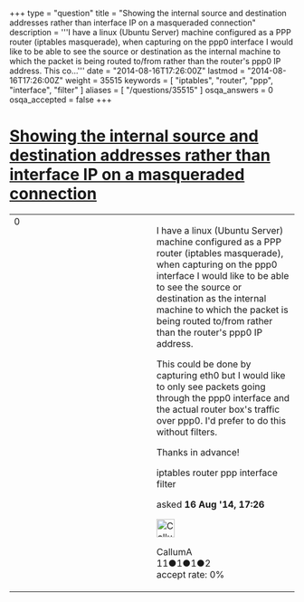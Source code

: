 +++
type = "question"
title = "Showing the internal source and destination addresses rather than interface IP on a masqueraded connection"
description = '''I have a linux (Ubuntu Server) machine configured as a PPP router (iptables masquerade), when capturing on the ppp0 interface I would like to be able to see the source or destination as the internal machine to which the packet is being routed to/from rather than the router&#x27;s ppp0 IP address. This co...'''
date = "2014-08-16T17:26:00Z"
lastmod = "2014-08-16T17:26:00Z"
weight = 35515
keywords = [ "iptables", "router", "ppp", "interface", "filter" ]
aliases = [ "/questions/35515" ]
osqa_answers = 0
osqa_accepted = false
+++

<div class="headNormal">

# [Showing the internal source and destination addresses rather than interface IP on a masqueraded connection](/questions/35515/showing-the-internal-source-and-destination-addresses-rather-than-interface-ip-on-a-masqueraded-connection)

</div>

<div id="main-body">

<div id="askform">

<table id="question-table" style="width:100%;"><colgroup><col style="width: 50%" /><col style="width: 50%" /></colgroup><tbody><tr class="odd"><td style="width: 30px; vertical-align: top"><div class="vote-buttons"><div id="post-35515-score" class="post-score" title="current number of votes">0</div><div id="favorite-count" class="favorite-count"></div></div></td><td><div id="item-right"><div class="question-body"><p>I have a linux (Ubuntu Server) machine configured as a PPP router (iptables masquerade), when capturing on the ppp0 interface I would like to be able to see the source or destination as the internal machine to which the packet is being routed to/from rather than the router's ppp0 IP address.</p><p>This could be done by capturing eth0 but I would like to only see packets going through the ppp0 interface and the actual router box's traffic over ppp0. I'd prefer to do this without filters.</p><p>Thanks in advance!</p></div><div id="question-tags" class="tags-container tags">iptables router ppp interface filter</div><div id="question-controls" class="post-controls"></div><div class="post-update-info-container"><div class="post-update-info post-update-info-user"><p>asked <strong>16 Aug '14, 17:26</strong></p><img src="https://secure.gravatar.com/avatar/062213801c5c8f8b65b35bf5aaad38ca?s=32&amp;d=identicon&amp;r=g" class="gravatar" width="32" height="32" alt="CallumA&#39;s gravatar image" /><p>CallumA<br />
<span class="score" title="11 reputation points">11</span><span title="1 badges"><span class="badge1">●</span><span class="badgecount">1</span></span><span title="1 badges"><span class="silver">●</span><span class="badgecount">1</span></span><span title="2 badges"><span class="bronze">●</span><span class="badgecount">2</span></span><br />
<span class="accept_rate" title="Rate of the user&#39;s accepted answers">accept rate:</span> <span title="CallumA has no accepted answers">0%</span></p></div></div><div id="comments-container-35515" class="comments-container"></div><div id="comment-tools-35515" class="comment-tools"></div><div class="clear"></div><div id="comment-35515-form-container" class="comment-form-container"></div><div class="clear"></div></div></td></tr></tbody></table>

</div>

</div>

